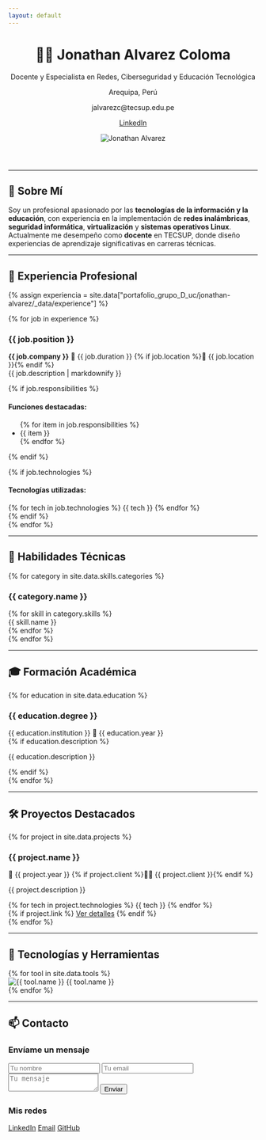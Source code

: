 ```yaml
---
layout: default
---
```


<link rel="stylesheet" href="https://cdnjs.cloudflare.com/ajax/libs/font-awesome/5.15.4/css/all.min.css">

<link rel="stylesheet" href="/portafolio_grupo_D_uc/jonathan-alvarez/assets/css/custom.css">


<header class="profile-header">
  <div class="profile-text">
    <h1>👨‍💻 Jonathan Alvarez Coloma</h1>
    <p class="subtitle">Docente y Especialista en Redes, Ciberseguridad y Educación Tecnológica</p>
    <div class="contact-info">
      <p><i class="fas fa-map-marker-alt"></i> Arequipa, Perú</p>
      <p><i class="fas fa-envelope"></i> jalvarezc@tecsup.edu.pe</p>
      <p><i class="fas fa-globe"></i> <a href="https://www.linkedin.com/in/jonathan-ac28/" target="_blank">LinkedIn</a></p>
    </div>
  </div>
  <img src="/portafolio_grupo_D_uc/jonathan-alvarez/assets/images/logo.jpg" alt="Jonathan Alvarez" class="profile-img">
</header>

---

## 🧠 Sobre Mí

Soy un profesional apasionado por las **tecnologías de la información y la educación**, con experiencia en la implementación de **redes inalámbricas**, **seguridad informática**, **virtualización** y **sistemas operativos Linux**. Actualmente me desempeño como **docente** en TECSUP, donde diseño experiencias de aprendizaje significativas en carreras técnicas.

---

## 💼 Experiencia Profesional

{% assign experiencia = site.data["portafolio_grupo_D_uc/jonathan-alvarez/_data/experience"] %}

{% for job in experience %}
<div class="experience-card">
  <h3>{{ job.position }}</h3>
  <div class="job-meta">
    <span class="company"><strong>{{ job.company }}</strong></span>
    <span class="duration">📅 {{ job.duration }}</span>
    {% if job.location %}<span class="location">📍 {{ job.location }}</span>{% endif %}
  </div>
  
  <div class="job-description">
    {{ job.description | markdownify }}
  </div>
  
  {% if job.responsibilities %}
  <div class="responsibilities">
    <h4>Funciones destacadas:</h4>
    <ul>
      {% for item in job.responsibilities %}
      <li>{{ item }}</li>
      {% endfor %}
    </ul>
  </div>
  {% endif %}
  
  {% if job.technologies %}
  <div class="technologies">
    <h4>Tecnologías utilizadas:</h4>
    <div class="tech-tags">
      {% for tech in job.technologies %}
      <span class="tech-tag">{{ tech }}</span>
      {% endfor %}
    </div>
  </div>
  {% endif %}
</div>
{% endfor %}

---

## 🧩 Habilidades Técnicas

{% for category in site.data.skills.categories %}
<div class="skills-category">
  <h3>{{ category.name }}</h3>
  <div class="skills-list">
    {% for skill in category.skills %}
    <div class="skill-item">
      <span class="skill-name">{{ skill.name }}</span>
      <div class="skill-level">
        <div class="skill-bar" style="width: {{ skill.level }}%"></div>
      </div>
    </div>
    {% endfor %}
  </div>
</div>
{% endfor %}

---

## 🎓 Formación Académica

{% for education in site.data.education %}
<div class="education-card">
  <h3>{{ education.degree }}</h3>
  <div class="education-meta">
    <span class="institution">{{ education.institution }}</span>
    <span class="year">📅 {{ education.year }}</span>
  </div>
  {% if education.description %}
  <p>{{ education.description }}</p>
  {% endif %}
</div>
{% endfor %}

---

## 🛠 Proyectos Destacados

<div class="projects-grid">
  {% for project in site.data.projects %}
  <div class="project-card">
    <h3>{{ project.name }}</h3>
    <div class="project-meta">
      <span class="year">📅 {{ project.year }}</span>
      {% if project.client %}<span class="client">👨‍💼 {{ project.client }}</span>{% endif %}
    </div>
    <p>{{ project.description }}</p>
    <div class="project-tech">
      {% for tech in project.technologies %}
      <span class="tech-tag">{{ tech }}</span>
      {% endfor %}
    </div>
    {% if project.link %}
    <a href="{{ project.link }}" target="_blank" class="project-link">Ver detalles</a>
    {% endif %}
  </div>
  {% endfor %}
</div>

---

## 📢 Tecnologías y Herramientas

<div class="tools-section">
  {% for tool in site.data.tools %}
  <div class="tool-item">
    <img src="/assets/images/tools/{{ tool.icon }}" alt="{{ tool.name }}" class="tool-icon">
    <span class="tool-name">{{ tool.name }}</span>
  </div>
  {% endfor %}
</div>

---

## 📫 Contacto

<div class="contact-section">
  <div class="contact-form">
    <h3>Envíame un mensaje</h3>
    <form action="https://formspree.io/f/your-form-id" method="POST">
      <input type="text" name="name" placeholder="Tu nombre" required>
      <input type="email" name="email" placeholder="Tu email" required>
      <textarea name="message" placeholder="Tu mensaje" required></textarea>
      <button type="submit">Enviar</button>
    </form>
  </div>
  <div class="contact-details">
    <h3>Mis redes</h3>
    <div class="social-links">
      <a href="https://www.linkedin.com/in/jonathan-ac28/" target="_blank"><i class="fab fa-linkedin"></i> LinkedIn</a>
      <a href="mailto:jalvarezc@tecsup.edu.pe"><i class="fas fa-envelope"></i> Email</a>
      <a href="#" target="_blank"><i class="fab fa-github"></i> GitHub</a>
    </div>
  </div>
</div>



<script>
  // Scripts opcionales para funcionalidad adicional
  document.addEventListener('DOMContentLoaded', function() {
    // Puedes añadir interactividad aquí
  });
</script>
